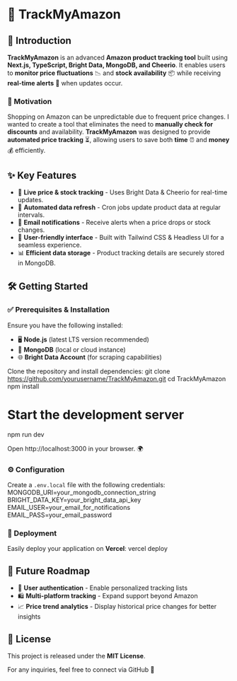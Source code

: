 # 🛒 TrackMyAmazon

## 🌟 Introduction

**TrackMyAmazon** is an advanced **Amazon product tracking tool** built using **Next.js, TypeScript, Bright Data, MongoDB, and Cheerio**. It enables users to **monitor price fluctuations** 📉 and **stock availability** 📦 while receiving **real-time alerts** 📩 when updates occur.

### 🎯 Motivation

Shopping on Amazon can be unpredictable due to frequent price changes. I wanted to create a tool that eliminates the need to **manually check for discounts** and availability. **TrackMyAmazon** was designed to provide **automated price tracking** ⏳, allowing users to save both **time** ⏰ and **money** 💰 efficiently.

## ✨ Key Features

- 📡 **Live price & stock tracking** - Uses Bright Data & Cheerio for real-time updates.
- 🔄 **Automated data refresh** - Cron jobs update product data at regular intervals.
- 📩 **Email notifications** - Receive alerts when a price drops or stock changes.
- 🎨 **User-friendly interface** - Built with Tailwind CSS & Headless UI for a seamless experience.
- 📊 **Efficient data storage** - Product tracking details are securely stored in MongoDB.

## 🛠 Getting Started

### ✅ Prerequisites & Installation

Ensure you have the following installed:
- 🖥 **Node.js** (latest LTS version recommended)
- 📂 **MongoDB** (local or cloud instance)
- 🌐 **Bright Data Account** (for scraping capabilities)

Clone the repository and install dependencies:
git clone https://github.com/yourusername/TrackMyAmazon.git
cd TrackMyAmazon
npm install

# Start the development server
npm run dev

Open http://localhost:3000 in your browser. 🌍

### ⚙️ Configuration

Create a `.env.local` file with the following credentials:
MONGODB_URI=your_mongodb_connection_string
BRIGHT_DATA_KEY=your_bright_data_api_key
EMAIL_USER=your_email_for_notifications
EMAIL_PASS=your_email_password

### 🚀 Deployment

Easily deploy your application on **Vercel**:
vercel deploy

## 🔮 Future Roadmap

- 🔐 **User authentication** - Enable personalized tracking lists
- 🛍 **Multi-platform tracking** - Expand support beyond Amazon
- 📈 **Price trend analytics** - Display historical price changes for better insights

## 📜 License

This project is released under the **MIT License**.

For any inquiries, feel free to connect via GitHub 🤝
